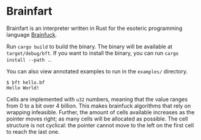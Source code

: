 # Brainfart

Brainfart is an interpreter written in Rust for the esoteric programming
language [Brainfuck](https://en.wikipedia.org/wiki/Brainfuck).

Run `cargo build` to build the binary. The binary will be available at
`target/debug/bft`. If you want to install the binary, you can run `cargo
install --path .`.

You can also view annotated examples to run in the `examples/` directory.

```
$ bft hello.bf
Hello World!
```

Cells are implemented with `u32` numbers, meaning that the value ranges from 0
to a bit over 4 billion. This makes brainfuck algorithms that rely on wrapping
infeasible. Further, the amount of cells available increases as the pointer
moves right; as many cells will be allocated as possible. The cell structure is
not cyclical: the pointer cannot move to the left on the first cell to reach the
last one.
